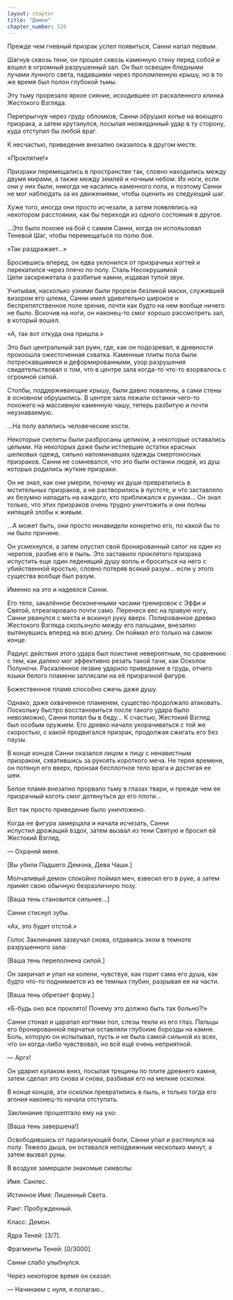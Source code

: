 ```yaml
---
layout: chapter
title: "Демон"
chapter_number: 526
---
```


Прежде чем гневный призрак успел появиться, Санни напал первым.

Шагнув сквозь тени, он прошел сквозь каменную стену перед собой и вошел в огромный разрушенный зал. Он был освещен бледными лучами лунного света, падавшими через проломленную крышу, но в то же время был полон глубокой тьмы.

Эту тьму прорезало яркое сияние, исходившее от раскаленного клинка Жестокого Взгляда.

Перепрыгнув через груду обломков, Санни обрушил копье на воющего призрака, а затем крутанулся, посылая неожиданный удар в ту сторону, куда отступил бы любой враг.

К несчастью, приведение внезапно оказалось в другом месте.

«Проклятие!»

Призраки перемещались в пространстве так, словно находились между двумя мирами, а также между землей и ночным небом. Их ноги, если они у них были, никогда не касались каменного пола, и поэтому Санни не мог наблюдать за их движениями, чтобы оценить их следующий шаг.

Хуже того, иногда они просто исчезали, а затем появлялись на некотором расстоянии, как бы переходя из одного состояния в другое.

...Это было похоже на бой с самим Санни, когда он использовал Теневой Шаг, чтобы перемещаться по полю боя.

«Так раздражает...»

Бросившись вперед, он едва уклонился от призрачных когтей и перекатился через плечо по полу. Сталь Несокрушимой Цепи заскрежетала о разбитые камни, издавая тупой звук.

Учитывая, насколько узкими были прорези безликой маски, служившей визором его шлема, Санни имел удивительно широкое и беспрепятственное поле зрения, почти как будто на нем вообще ничего не было. Вскочив на ноги, он наконец-то смог хорошо рассмотреть зал, в который вошел.

«А, так вот откуда она пришла.»

Это был центральный зал руин, где, как он подозревал, в древности произошла ожесточенная схватка. Каменные плиты пола были потрескавшимися и деформированными, узор разрушения свидетельствовал о том, что в центре зала когда-то что-то взорвалось с огромной силой.

Столбы, поддерживающие крышу, были давно повалены, а сами стены в основном обрушились. В центре зала лежали останки чего-то похожего на массивную каменную чашу, теперь разбитую и почти неузнаваемую.

...На полу валялись человеческие кости.

Некоторые скелеты были разбросаны целиком, а некоторые оставались целыми. На некоторых даже были истлевшие остатки красных шелковых одежд, сильно напоминавших одежды смертоносных призраков. Санни не сомневался, что это были останки людей, из душ которых родились жуткие призраки.

Он не знал, как они умерли, почему их души превратились в мстительных призраков, а не растворились в пустоте, и что заставляло их безумно нападать на каждого, кто приближался к руинам... Он знал только, что этих призраков очень трудно уничтожить и они полны кипящей злобы к живым.

...А может быть, они просто ненавидели конкретно его, по какой бы то ни было причине.

Он усмехнулся, а затем опустил свой бронированный сапог на один из черепов, разбив его в пыль. Это заставило проклятого призрака испустить еще один леденящий душу вопль и броситься на него с убийственной яростью, словно потеряв всякий разум... если у этого существа вообще был разум.

Именно на это и надеялся Санни.

Его тело, закалённое бесконечными часами тренировок с Эффи и Святой, отреагировало почти само. Перенеся вес на правую ногу, Санни рванулся с места и вскинул руку вверх. Полированное древко Жестокого Взгляда скользнуло между его пальцами, внезапно вытянувшись вперед на всю длину. Он поймал его только на самом конце.

Радиус действия этого удара был поистине невероятным, по сравнению с тем, как далеко мог эффективно резать такой тачи, как Осколок Полуночи. Раскаленное лезвие ударило приведение в грудь, отчего языки белого пламени заплясали на её призрачной фигуре.

Божественное пламя способно сжечь даже душу.

Однако, даже охваченное пламенем, существо продолжало атаковать. Поскольку быстро восстановиться после такого удара было невозможно, Санни попал бы в беду... К счастью, Жестокий Взгляд был особым оружием. Его древко начало укорачиваться с той же скоростью, с какой продвигался призрак, продолжая сжигать его без паузы.

В конце концов Санни оказался лицом к лицу с ненавистным призраком, схватившись за рукоять короткого меча. Не теряя времени, он потянул его вверх, пронзая бесплотное тело врага и достигая ее шеи.

Белое пламя внезапно прорвало тьму в глазах твари, и прежде чем ее призрачный коготь смог дотянуться до его плоти...

Вот так просто приведение было уничтожено.

Когда ее фигура замерцала и начала исчезать, Санни испустил дрожащий вздох, затем вызвал из тени Святую и бросил ей Жестокий Взгляд.

— Охраняй меня.

[Вы убили Падшего Демона, Дева Чаши.]

Молчаливый демон спокойно поймал меч, взвесил его в руке, а затем принял свою обычную безразличную позу.

[Ваша тень становится сильнее...]

Санни стиснул зубы.

«Ах, это будет отстой.»

Голос Заклинания зазвучал снова, отдаваясь эхом в темноте разрушенного зала:

[Ваша тень переполнена силой.]

Он закричал и упал на колени, чувствуя, как горит сама его душа, как будто что-то поднимается из ее темных глубин, разрывая ее на части.

[Ваша тень обретает форму.]

«Б-будь оно все проклято! Почему это должно быть так больно?!»

Санни стонал и царапал когтями пол, слезы текли из его глаз. Пальцы его бронированной перчатки оставляли глубокие борозды на камне. Боль, которую он испытывал, пусть и не была самой сильной из всех, что он когда-либо чувствовал, но всё ещё очень неприятной.

— Аргх!

Он ударил кулаком вниз, посылая трещины по плите древнего камня, затем сделал это снова и снова, разбивая его на мелкие осколки.

В конце концов, эти осколки превратились в пыль, и только тогда его агония наконец-то начала отступать.

Заклинание прошептало ему на ухо:

[Ваша тень завершена!]

Освободившись от парализующей боли, Санни упал и растянулся на полу. Тяжело дыша, он оставался неподвижным несколько минут, а затем вызвал руны.

В воздухе замерцали знакомые символы:

Имя: Санлес.

Истинное Имя: Лишенный Света.

Ранг: Пробужденный.

Класс: Демон.

Ядра Теней: [3/7].

Фрагменты Теней: [0/3000].

Санни слабо улыбнулся.

Через некоторое время он сказал:

— Начинаем с нуля, я полагаю...